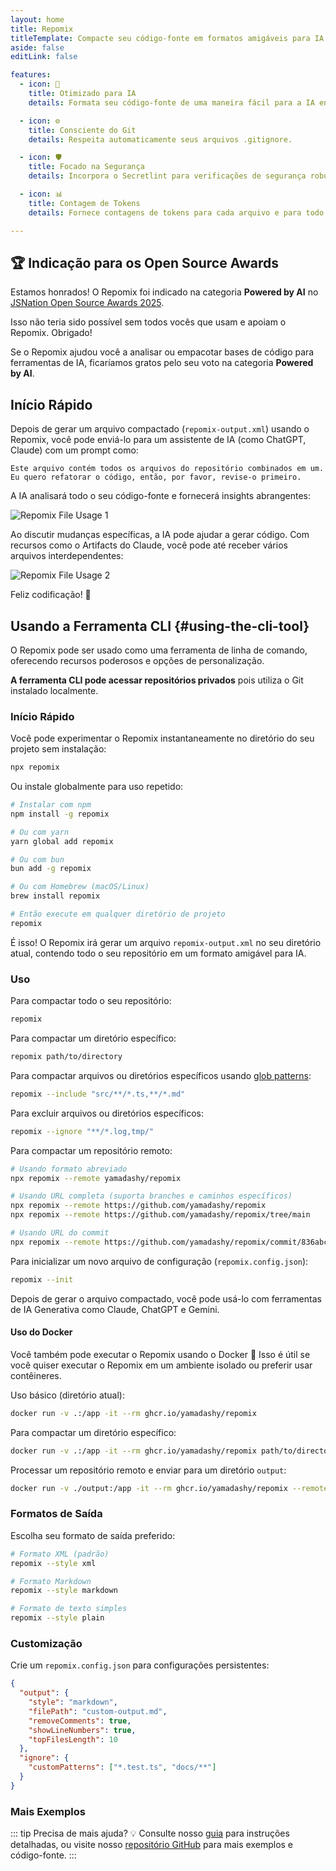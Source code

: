 ```yaml
---
layout: home
title: Repomix
titleTemplate: Compacte seu código-fonte em formatos amigáveis para IA
aside: false
editLink: false

features:
  - icon: 🤖
    title: Otimizado para IA
    details: Formata seu código-fonte de uma maneira fácil para a IA entender e processar.

  - icon: ⚙️
    title: Consciente do Git
    details: Respeita automaticamente seus arquivos .gitignore.

  - icon: 🛡️
    title: Focado na Segurança
    details: Incorpora o Secretlint para verificações de segurança robustas para detectar e prevenir a inclusão de informações confidenciais.

  - icon: 📊
    title: Contagem de Tokens
    details: Fornece contagens de tokens para cada arquivo e para todo o repositório, útil para limites de contexto de LLM.

---
```


<div class="cli-section">

## 🏆 Indicação para os Open Source Awards

Estamos honrados! O Repomix foi indicado na categoria **Powered by AI** no [JSNation Open Source Awards 2025](https://osawards.com/javascript/).

Isso não teria sido possível sem todos vocês que usam e apoiam o Repomix. Obrigado!

Se o Repomix ajudou você a analisar ou empacotar bases de código para ferramentas de IA, ficaríamos gratos pelo seu voto na categoria **Powered by AI**.

## Início Rápido

Depois de gerar um arquivo compactado (`repomix-output.xml`) usando o Repomix, você pode enviá-lo para um assistente de IA (como ChatGPT, Claude) com um prompt como:

```
Este arquivo contém todos os arquivos do repositório combinados em um.
Eu quero refatorar o código, então, por favor, revise-o primeiro.
```

A IA analisará todo o seu código-fonte e fornecerá insights abrangentes:

![Repomix File Usage 1](/images/docs/repomix-file-usage-1.png)

Ao discutir mudanças específicas, a IA pode ajudar a gerar código. Com recursos como o Artifacts do Claude, você pode até receber vários arquivos interdependentes:

![Repomix File Usage 2](/images/docs/repomix-file-usage-2.png)

Feliz codificação! 🚀

## Usando a Ferramenta CLI {#using-the-cli-tool}

O Repomix pode ser usado como uma ferramenta de linha de comando, oferecendo recursos poderosos e opções de personalização.

**A ferramenta CLI pode acessar repositórios privados** pois utiliza o Git instalado localmente.

### Início Rápido

Você pode experimentar o Repomix instantaneamente no diretório do seu projeto sem instalação:

```bash
npx repomix
```

Ou instale globalmente para uso repetido:

```bash
# Instalar com npm
npm install -g repomix

# Ou com yarn
yarn global add repomix

# Ou com bun
bun add -g repomix

# Ou com Homebrew (macOS/Linux)
brew install repomix

# Então execute em qualquer diretório de projeto
repomix
```

É isso! O Repomix irá gerar um arquivo `repomix-output.xml` no seu diretório atual, contendo todo o seu repositório em um formato amigável para IA.

### Uso

Para compactar todo o seu repositório:

```bash
repomix
```

Para compactar um diretório específico:

```bash
repomix path/to/directory
```

Para compactar arquivos ou diretórios específicos usando [glob patterns](https://github.com/mrmlnc/fast-glob?tab=readme-ov-file#pattern-syntax):

```bash
repomix --include "src/**/*.ts,**/*.md"
```

Para excluir arquivos ou diretórios específicos:

```bash
repomix --ignore "**/*.log,tmp/"
```

Para compactar um repositório remoto:
```bash
# Usando formato abreviado
npx repomix --remote yamadashy/repomix

# Usando URL completa (suporta branches e caminhos específicos)
npx repomix --remote https://github.com/yamadashy/repomix
npx repomix --remote https://github.com/yamadashy/repomix/tree/main

# Usando URL do commit
npx repomix --remote https://github.com/yamadashy/repomix/commit/836abcd7335137228ad77feb28655d85712680f1
```

Para inicializar um novo arquivo de configuração (`repomix.config.json`):

```bash
repomix --init
```

Depois de gerar o arquivo compactado, você pode usá-lo com ferramentas de IA Generativa como Claude, ChatGPT e Gemini.

#### Uso do Docker

Você também pode executar o Repomix usando o Docker 🐳
Isso é útil se você quiser executar o Repomix em um ambiente isolado ou preferir usar contêineres.

Uso básico (diretório atual):

```bash
docker run -v .:/app -it --rm ghcr.io/yamadashy/repomix
```

Para compactar um diretório específico:
```bash
docker run -v .:/app -it --rm ghcr.io/yamadashy/repomix path/to/directory
```

Processar um repositório remoto e enviar para um diretório `output`:

```bash
docker run -v ./output:/app -it --rm ghcr.io/yamadashy/repomix --remote https://github.com/yamadashy/repomix
```

### Formatos de Saída

Escolha seu formato de saída preferido:

```bash
# Formato XML (padrão)
repomix --style xml

# Formato Markdown
repomix --style markdown

# Formato de texto simples
repomix --style plain
```

### Customização

Crie um `repomix.config.json` para configurações persistentes:

```json
{
  "output": {
    "style": "markdown",
    "filePath": "custom-output.md",
    "removeComments": true,
    "showLineNumbers": true,
    "topFilesLength": 10
  },
  "ignore": {
    "customPatterns": ["*.test.ts", "docs/**"]
  }
}
```

### Mais Exemplos
::: tip Precisa de mais ajuda? 💡
Consulte nosso [guia](./guide/) para instruções detalhadas, ou visite nosso [repositório GitHub](https://github.com/yamadashy/repomix) para mais exemplos e código-fonte.
:::

</div>
